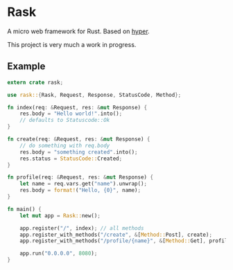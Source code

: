 # Rask

A micro web framework for Rust. Based on [hyper](https://github.com/hyperium/hyper).

This project is very much a work in progress.

## Example

````rust
extern crate rask;

use rask::{Rask, Request, Response, StatusCode, Method};

fn index(req: &Request, res: &mut Response) {
    res.body = "Hello world!".into();
    // defaults to Statuscode::Ok
}

fn create(req: &Request, res: &mut Response) {
    // do something with req.body
    res.body = "something created".into();
    res.status = StatusCode::Created;
}

fn profile(req: &Request, res: &mut Response) {
    let name = req.vars.get("name").unwrap();
    res.body = format!("Hello, {0}", name);
}

fn main() {
    let mut app = Rask::new();

    app.register("/", index); // all methods
    app.register_with_methods("/create", &[Method::Post], create);
    app.register_with_methods("/profile/{name}", &[Method::Get], profile);

    app.run("0.0.0.0", 8080);
}
````
